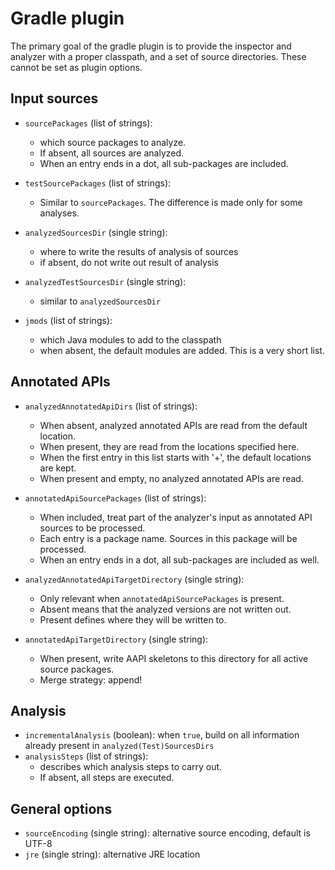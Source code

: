 Gradle plugin
=============

The primary goal of the gradle plugin is to provide the inspector and analyzer with a proper classpath,
and a set of source directories.
These cannot be set as plugin options.


Input sources
-------------

- `sourcePackages` (list of strings):
  - which source packages to analyze.
  - If absent, all sources are analyzed.
  - When an entry ends in a dot, all sub-packages are included.

- `testSourcePackages` (list of strings):
  - Similar to `sourcePackages`. The difference is made only for some analyses.

- `analyzedSourcesDir` (single string):
  - where to write the results of analysis of sources
  - if absent, do not write out result of analysis
- `analyzedTestSourcesDir` (single string):
  - similar to `analyzedSourcesDir`

- `jmods` (list of strings): 
  - which Java modules to add to the classpath
  - when absent, the default modules are added. This is a very short list.

Annotated APIs
--------------

- `analyzedAnnotatedApiDirs` (list of strings): 
  - When absent, analyzed annotated APIs are read from the default location.
  - When present, they are read from the locations specified here.
  - When the first entry in this list starts with '+', the default locations are kept. 
  - When present and empty, no analyzed annotated APIs are read.

- `annotatedApiSourcePackages` (list of strings): 
  - When included, treat part of the analyzer's input as annotated API sources to be processed.
  - Each entry is a package name. Sources in this package will be processed.
  - When an entry ends in a dot, all sub-packages are included as well.

- `analyzedAnnotatedApiTargetDirectory` (single string):
  - Only relevant when `annotatedApiSourcePackages` is present. 
  - Absent means that the analyzed versions are not written out. 
  - Present defines where they will be written to.

- `annotatedApiTargetDirectory` (single string):
  - When present, write AAPI skeletons to this directory for all active source packages.
  - Merge strategy: append!

  
Analysis
--------

- `incrementalAnalysis` (boolean): when `true`, build on all information already present in `analyzed(Test)SourcesDirs`
- `analysisSteps` (list of strings): 
  - describes which analysis steps to carry out. 
  - If absent, all steps are executed.


General options
---------------

- `sourceEncoding` (single string): alternative source encoding, default is UTF-8
- `jre` (single string): alternative JRE location
